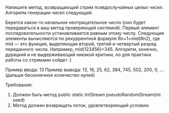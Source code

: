 Напишите метод, возвращающий стрим псевдослучайных целых чисел. Алгоритм генерации чисел следующий:

Берется какое-то начальное неотрицательное число (оно будет передаваться в ваш метод проверяющей системой).
Первый элемент последовательности устанавливается равным этому числу.
Следующие элементы вычисляются по рекуррентной формуле Rn+1=mid(Rn2), где mid — это функция, выделяющая второй, третий и четвертый разряд переданного числа. Например, mid(123456)=345.
Алгоритм, конечно, дурацкий и не выдерживающий никакой критики, но для практики работы со стримами сойдет :)

Пример ввода: 13
Пример вывода: 13, 16, 25, 62, 384, 745, 502, 200, 0, ... (дальше бесконечное количество нулей)
 
Требования:
1. Должен быть метод public static IntStream pseudoRandomStream(int seed)
2. Метод должен возвращать поток, удовлетворяющий условию
